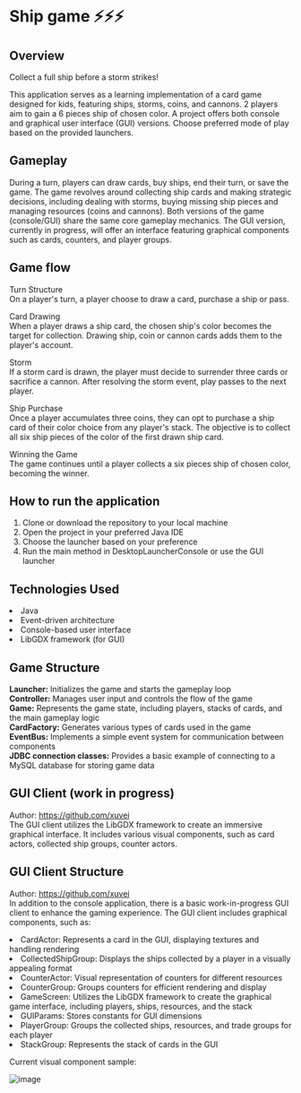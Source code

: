 # Ship game ⚡⚡⚡

## Overview
Collect a full ship before a storm strikes!

This application serves as a learning implementation of a card game designed for kids, featuring ships, storms, coins, and cannons. 
2 players aim to gain a 6 pieces ship of chosen color. A project offers both console and graphical user interface (GUI) versions.
Choose preferred mode of play based on the provided launchers.

## Gameplay
During a turn, players can draw cards, buy ships, end their turn, or save the game.
The game revolves around collecting ship cards and making strategic decisions, including dealing with storms, buying missing ship pieces and managing resources (coins and cannons).
Both versions of the game (console/GUI) share the same core gameplay mechanics. 
The GUI version, currently in progress, will offer an interface featuring graphical components such as cards, counters, and player groups.

## Game flow
Turn Structure  
On a player's turn, a player choose to draw a card, purchase a ship or pass.

Card Drawing  
When a player draws a ship card, the chosen ship's color becomes the target for collection.
Drawing ship, coin or cannon cards adds them to the player's account.

Storm  
If a storm card is drawn, the player must decide to surrender three cards or sacrifice a cannon.
After resolving the storm event, play passes to the next player.

Ship Purchase  
Once a player accumulates three coins, they can opt to purchase a ship card of their color choice from any player's stack.
The objective is to collect all six ship pieces of the color of the first drawn ship card.

Winning the Game  
The game continues until a player collects a six pieces ship of chosen color, becoming the winner.

## How to run the application
1. Clone or download the repository to your local machine
2. Open the project in your preferred Java IDE
3. Choose the launcher based on your preference
4. Run the main method in DesktopLauncherConsole or use the GUI launcher

## Technologies Used
<li>Java
<li>Event-driven architecture
<li>Console-based user interface
<li>LibGDX framework (for GUI)

## Game Structure
**Launcher:** Initializes the game and starts the gameplay loop  
**Controller:** Manages user input and controls the flow of the game  
**Game:** Represents the game state, including players, stacks of cards, and the main gameplay logic  
**CardFactory:** Generates various types of cards used in the game  
**EventBus:** Implements a simple event system for communication between components  
**JDBC connection classes:** Provides a basic example of connecting to a MySQL database for storing game data  

## GUI Client (work in progress)
Author: https://github.com/xuvei  
The GUI client utilizes the LibGDX framework to create an immersive graphical interface. 
It includes various visual components, such as card actors, collected ship groups, counter actors.

## GUI Client Structure
Author: https://github.com/xuvei  
In addition to the console application, there is a basic work-in-progress GUI client to enhance the gaming experience. 
The GUI client includes graphical components, such as:

<li>CardActor: Represents a card in the GUI, displaying textures and handling rendering
<li>CollectedShipGroup: Displays the ships collected by a player in a visually appealing format
<li>CounterActor: Visual representation of counters for different resources
<li>CounterGroup: Groups counters for efficient rendering and display
<li>GameScreen: Utilizes the LibGDX framework to create the graphical game interface, including players, ships, resources, and the stack
<li>GUIParams: Stores constants for GUI dimensions
<li>PlayerGroup: Groups the collected ships, resources, and trade groups for each player
<li>StackGroup: Represents the stack of cards in the GUI

Current visual component sample: 

![image](https://github.com/AkademiaProgramowania/ship-game-libgdx/assets/110561199/cba544fd-f111-40ab-a455-993547518078)





